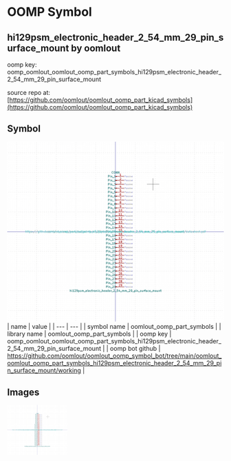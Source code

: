 # OOMP Symbol  
## hi129psm_electronic_header_2_54_mm_29_pin_surface_mount  by oomlout  
  
oomp key: oomp_oomlout_oomlout_oomp_part_symbols_hi129psm_electronic_header_2_54_mm_29_pin_surface_mount  
  
source repo at: [https://github.com/oomlout/oomlout_oomp_part_kicad_symbols](https://github.com/oomlout/oomlout_oomp_part_kicad_symbols)  
## Symbol  
  
[![working.png](working_600.png)](working.png)  
| name | value | 
| --- | --- | 
| symbol name | oomlout_oomp_part_symbols | 
| library name | oomlout_oomp_part_symbols | 
| oomp key | oomp_oomlout_oomlout_oomp_part_symbols_hi129psm_electronic_header_2_54_mm_29_pin_surface_mount | 
| oomp bot github | https://github.com/oomlout/oomlout_oomp_symbol_bot/tree/main/oomlout_oomlout_oomp_part_symbols_hi129psm_electronic_header_2_54_mm_29_pin_surface_mount/working | 
## Images  
  
[![working.png](working_140.png)](working.png)  
